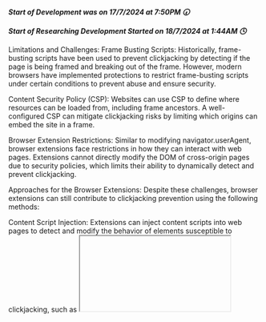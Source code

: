 ***Start of Development was on 17/7/2024 at 7:50PM 🕢***

***Start of Researching Development Started on 18/7/2024 at 1:44AM 🕓***

Limitations and Challenges:
Frame Busting Scripts: Historically, frame-busting scripts have been used to prevent clickjacking by detecting if the page is being framed and breaking out of the frame. However, modern browsers have implemented protections to restrict frame-busting scripts under certain conditions to prevent abuse and ensure security.

Content Security Policy (CSP): Websites can use CSP to define where resources can be loaded from, including frame ancestors. A well-configured CSP can mitigate clickjacking risks by limiting which origins can embed the site in a frame.

Browser Extension Restrictions: Similar to modifying navigator.userAgent, browser extensions face restrictions in how they can interact with web pages. Extensions cannot directly modify the DOM of cross-origin pages due to security policies, which limits their ability to dynamically detect and prevent clickjacking.

Approaches for the Browser Extensions:
Despite these challenges, browser extensions can still contribute to clickjacking prevention using the following methods:

Content Script Injection: Extensions can inject content scripts into web pages to detect and modify the behavior of elements susceptible to clickjacking, such as <iframe> elements.

Policy Enforcement: Extensions can enforce security policies or guidelines on browsing behavior to warn users when they are on potentially clickjacked pages or block suspicious actions.

While preventing clickjacking through a browser extension may not be as straightforward as it once was due to browser security enhancements, it is still feasible with careful design

Alot of Clickjacking can actual be prevented by educating users about clickjacking and how to do safe browsing practices. 
This could potentially become a web application project in the near future, but there are enough resources available online to teach users.

